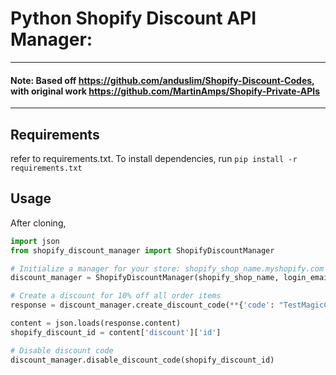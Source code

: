 # Python Shopify Discount API Manager:

---
#### Note: Based off https://github.com/anduslim/Shopify-Discount-Codes, with original work https://github.com/MartinAmps/Shopify-Private-APIs
---

## Requirements

refer to requirements.txt. To install dependencies, run `pip install -r requirements.txt`

## Usage

After cloning, 
```python
import json
from shopify_discount_manager import ShopifyDiscountManager

# Initialize a manager for your store: shopify_shop_name.myshopify.com
discount_manager = ShopifyDiscountManager(shopify_shop_name, login_email, password)

# Create a discount for 10% off all order items
response = discount_manager.create_discount_code(**{'code': "TestMagicCode", 'discount_type': 'percentage', 'value':10})

content = json.loads(response.content)
shopify_discount_id = content['discount']['id']

# Disable discount code
discount_manager.disable_discount_code(shopify_discount_id)
 ```
